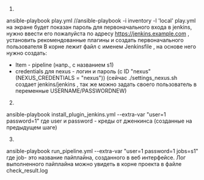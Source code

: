 1.
ansible-playbook play.yml
//ansible-playbook -i inventory -l 'local' play.yml
на экране будет показан пароль для первоначального входа в jenkins, нужно ввести его пожалуйста по адресу https://jenkins.example.com , установить рекомендованные плагины и создать первоначального пользователя
В корне лежит файл с именем Jenkinsfile , на основе него нужно создать:
  - Item - pipeline (напр., с названием s1)
  - credentials для nexus - логин и пароль (с ID "nexus" (NEXUS_CREDENTIALS = "nexus")) 
    (сейчас ./settings_nexus.sh создает jenkins/jenkins , так же можно задать своего пользователь в переменные USERNAME/PASSWORDNEW)
2.
ansible-playbook install_plugin_jenkins.yml --extra-var "user=1 password=1"
где user и password - креды от дженкинса (созданные на предыдущем шаге)


3. 
ansible-playbook run_pipeline.yml --extra-var "user=1 password=1 jobs=s1"
где job- это название пайплайна, созданного в веб интерфейсе. Лог выполненного пайплайна можно увидеть в корне проекта в файле check_result.log
